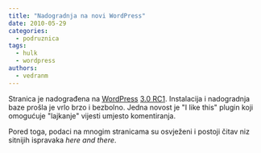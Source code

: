 ```yaml
---
title: "Nadogradnja na novi WordPress"
date: 2010-05-29
categories: 
  - podruznica
tags: 
  - hulk
  - wordpress
authors: 
  - vedranm
---
```


Stranica je nadograđena na [WordPress](https://wordpress.org/) [3.0 RC1](https://wordpress.org/news/2010/05/wordpress-3-0-release-candidate/). Instalacija i nadogradnja baze prošla je vrlo brzo i bezbolno. Jedna novost je "I like this" plugin koji omogućuje "lajkanje" vijesti umjesto komentiranja.

Pored toga, podaci na mnogim stranicama su osvježeni i postoji čitav niz sitnijih ispravaka _here and there_.
